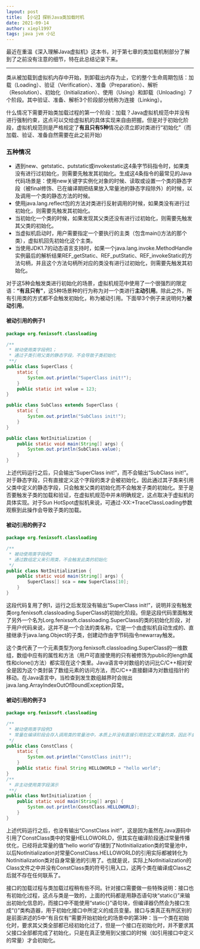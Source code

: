 ```yaml
---
layout: post
title: 【小记】探析Java类加载时机
date: 2021-09-14
author: xiepl1997
tags: java jvm 小记
---
```


最近在重温《深入理解Java虚拟机》这本书，对于第七章的类加载机制部分了解到了之前没有注意的细节，特在此总结记录下来。  

---

类从被加载到虚拟机内存中开始，到卸载出内存为止，它的整个生命周期包括：加载（Loading）、验证（Verification）、准备（Preparation）、解析（Resolution）、初始化（Initialization）、使用（Using）和卸载（Unloading）7个阶段。其中验证、准备、解析3个阶段部分统称为连接（Linking）。  

什么情况下需要开始类加载过程的第一个阶段：加载？Java虚拟机规范中并没有进行强制约束，这点可以交给虚拟机的具体实现来自由把握。但是对于初始化阶段，虚拟机规范则是严格规定了**有且只有5种**情况必须立即对类进行“初始化”（而加载、验证、准备自然需要在此之前开始）  

### 五种情况
* 遇到new、getstatic、putstatic或invokestatic这4条字节码指令时，如果类没有进行过初始化，则需要先触发其初始化。生成这4条指令的最常见的Java代码场景是：使用new关键字实例化对象的时候、读取或设置一个类的静态字段（被final修饰、已在编译期把结果放入常量池的静态字段除外）的时候，以及调用一个类的静态方法的时候。
* 使用java.lang.reflect包的方法对类进行反射调用的时候，如果类没有进行过初始化，则需要先触发其初始化。
* 当初始化一个类的时候，如果发现其父类还没有进行过初始化，则需要先触发其父类的初始化。
* 当虚拟机启动时，用户需要指定一个要执行的主类（包含main()方法的那个类），虚拟机回先初始化这个主类。
* 当使用JDK1.7的动态语言支持时，如果一个java.lang.invoke.MethodHandle实例最后的解析结果REF_getStatic、REF_putStatic、REF_invokeStatic的方法句柄，并且这个方法句柄所对应的类没有进行过初始化，则需要先触发其初始化。  

对于这5种会触发类进行初始化的场景，虚拟机规范中使用了一个很强烈的限定语：**“有且只有”**，这5种场景种的行为称为对一个类进行**主动引用**。除此之外，所有引用类的方式都不会触发初始化，称为被动引用。下面举3个例子来说明何为**被动引用**。

#### 被动引用的例子1
```java
package org.fenixsoft.classloading

/**
 * 被动使用类字段例1；
 * 通过子类引用父类的静态字段，不会导致子类初始化
 **/
public class SuperClass {
	static {
		System.out.println("SuperClass init!");
	}
	public static int value = 123;
}

public class SubClass extends SuperClass {
	static {
		System.out.println("SubClass init!");
	}
}

public class NotInitialization {
	public static void main(String[] args) {
		System.out.println(SubClass.value);
	}
}
```
上述代码运行之后，只会输出“SuperClass init!”，而不会输出“SubClass init!”。对于静态字段，只有直接定义这个字段的类才会被初始化，因此通过其子类来引用父类中定义的静态字段，只会触发父类的初始化而不会触发子类的初始化。至于是否要触发子类的加载和验证，在虚拟机规范中并未明确规定，这点取决于虚拟机的具体实现。对于Sun HotSpot虚拟机来说，可通过-XX:+TraceClassLoading参数观察到此操作会导致子类的加载。

#### 被动引用的例子2
```java
package org.fenixsoft.classloading

/**
 * 被动使用类字段例2
 * 通过数组定义来引用类，不会触发此类的初始化
 */
public class NotInitialization {
	public static void main(String[] args) {
		SuperClass[] sca = new SuperClass[10];
	}
}
```
这段代码复用了例1，运行之后发现没有输出“SuperClass init!”，说明并没有触发类org.fenixsoft.classloading.SuperClass的初始化阶段。但是这段代码里面触发了另外一个名为Lorg.fenixsoft.classloading.SuperClass的类的初始化阶段，对于用户代码来说，这并不是一个合法的类名称，它是一个由虚拟机自动生成的、直接继承于java.lang.Object的子类，创建动作由字节码指令newarray触发。  

这个类代表了一个元素类型为org.fenixsoft.classloading.SuperClass的一维数组，数组中应有的属性和方法（用户可直接使用的只有被修饰为public的length属性和clone()方法）都实现在这个类里。Java语言中对数组的访问比C/C++相对安全是因为这个类封装了数组元素的访问方法，而C/C++直接翻译为对数组指针的移动。在Java语言中，当检查到发生数组越界时会抛出java.lang.ArrayIndexOutOfBoundException异常。

#### 被动引用的例子3
```java
package org.fenixsoft.classloading

/**
 * 被动使用类字段例3
 * 常量在编译阶段会存入调用类的常量池中，本质上并没有直接引用到定义常量的类，因此不会触发定义常量的类的初始化。
 */
public class ConstClass {
	static {
		System.out.println("ConstClass init!");
	}
	public static final String HELLOWORLD = "hello world";
}
/**
 * 非主动使用类字段演示
 **/
public class NotInitialization {
	public static void main(String[] args) {
		System.out.println(ConstClass.HELLOWORLD);
	}
}
```
上述代码运行之后，也没有输出“ConstClass init!”，这是因为虽然在Java源码中引用了ConstClass类中的常量HELLOWORLD，但其实在编译阶段通过常量传播优化，已经将此常量的值“hello world”存储到了NotInitialization类的常量池中，以后NotInitialization对常量ConstClass.HELLOWORLD的引用实际都被转化为NotInitialization类对自身常量池的引用了。也就是说，实际上NotInitialization的Class文件之中并没有ConstClass类的符号引用入口，这两个类在编译成Class之后就不存在任何联系了。  

接口的加载过程与类加载过程稍有些不同。针对接口需要做一些特殊说明：接口也有初始化过程，这点与类是一致的，上面的代码都是用静态语句块“static{}”来输出初始化信息的，而接口中不能使用“static{}”语句块，但编译器仍然会为接口生成“<clinit>()”类构造器，用于初始化接口中所定义的成员变量。接口与类真正有所区别的是前面讲述的5中“有且仅有”需要开始初始化的场景中的第3种：当一个类在初始化时，要求其父类全部都已经初始化过了，但是一个接口在初始化时，并不要求其父接口全部都完成了初始化，只是在真正使用到父接口的时候（如引用接口中定义的常量）才会初始化。